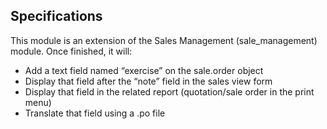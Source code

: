 ## Specifications
This module is an extension of the Sales Management (sale\_management) module.
Once finished, it will:

* Add a text field named “exercise” on the sale.order object
* Display that field after the “note” field in the sales view form
* Display that field in the related report (quotation/sale order in the print
  menu)
* Translate that field using a .po file
